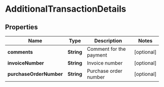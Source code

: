 
# AdditionalTransactionDetails

## Properties
Name | Type | Description | Notes
------------ | ------------- | ------------- | -------------
**comments** | **String** | Comment for the payment |  [optional]
**invoiceNumber** | **String** | Invoice number |  [optional]
**purchaseOrderNumber** | **String** | Purchase order number |  [optional]



